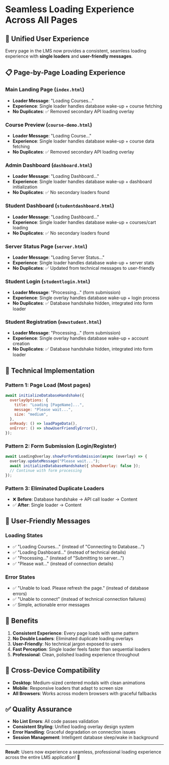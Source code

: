 # Seamless Loading Experience Across All Pages

## 🎯 **Unified User Experience**

Every page in the LMS now provides a consistent, seamless loading experience with **single loaders** and **user-friendly messages**.

## 📋 **Page-by-Page Loading Experience**

### **Main Landing Page** (`index.html`)

- **Loader Message**: "Loading Courses..."
- **Experience**: Single loader handles database wake-up + course fetching
- **No Duplicates**: ✅ Removed secondary API loading overlay

### **Course Preview** (`course-demo.html`)

- **Loader Message**: "Loading Course..."
- **Experience**: Single loader handles database wake-up + course data fetching
- **No Duplicates**: ✅ Removed secondary API loading overlay

### **Admin Dashboard** (`dashboard.html`)

- **Loader Message**: "Loading Dashboard..."
- **Experience**: Single loader handles database wake-up + dashboard initialization
- **No Duplicates**: ✅ No secondary loaders found

### **Student Dashboard** (`studentdashboard.html`)

- **Loader Message**: "Loading Dashboard..."
- **Experience**: Single loader handles database wake-up + courses/cart loading
- **No Duplicates**: ✅ No secondary loaders found

### **Server Status Page** (`server.html`)

- **Loader Message**: "Loading Server Status..."
- **Experience**: Single loader handles database wake-up + server stats
- **No Duplicates**: ✅ Updated from technical messages to user-friendly

### **Student Login** (`studentlogin.html`)

- **Loader Message**: "Processing..." (form submission)
- **Experience**: Single overlay handles database wake-up + login process
- **No Duplicates**: ✅ Database handshake hidden, integrated into form loader

### **Student Registration** (`newstudent.html`)

- **Loader Message**: "Processing..." (form submission)
- **Experience**: Single overlay handles database wake-up + account creation
- **No Duplicates**: ✅ Database handshake hidden, integrated into form loader

## 🔧 **Technical Implementation**

### **Pattern 1: Page Load (Most pages)**

```javascript
await initializeDatabaseHandshake({
  overlayOptions: {
    title: "Loading [PageName]...",
    message: "Please wait...",
    size: "medium",
  },
  onReady: () => loadPageData(),
  onError: () => showUserFriendlyError(),
});
```

### **Pattern 2: Form Submission (Login/Register)**

```javascript
await LoadingOverlay.showForFormSubmission(async (overlay) => {
  overlay.updateMessage("Please wait...");
  await initializeDatabaseHandshake({ showOverlay: false });
  // Continue with form processing
});
```

### **Pattern 3: Eliminated Duplicate Loaders**

- ❌ **Before**: Database handshake → API call loader → Content
- ✅ **After**: Single loader → Content

## 🎨 **User-Friendly Messages**

### **Loading States**

- ✅ "Loading Courses..." (instead of "Connecting to Database...")
- ✅ "Loading Dashboard..." (instead of technical details)
- ✅ "Processing..." (instead of "Submitting to server...")
- ✅ "Please wait..." (instead of connection details)

### **Error States**

- ✅ "Unable to load. Please refresh the page." (instead of database errors)
- ✅ "Unable to connect" (instead of technical connection failures)
- ✅ Simple, actionable error messages

## 🚀 **Benefits**

1. **Consistent Experience**: Every page loads with same pattern
2. **No Double Loaders**: Eliminated duplicate loading overlays
3. **User-Friendly**: No technical jargon exposed to users
4. **Fast Perception**: Single loader feels faster than sequential loaders
5. **Professional**: Clean, polished loading experience throughout

## 📱 **Cross-Device Compatibility**

- **Desktop**: Medium-sized centered modals with clean animations
- **Mobile**: Responsive loaders that adapt to screen size
- **All Browsers**: Works across modern browsers with graceful fallbacks

## ✅ **Quality Assurance**

- **No Lint Errors**: All code passes validation
- **Consistent Styling**: Unified loading overlay design system
- **Error Handling**: Graceful degradation on connection issues
- **Session Management**: Intelligent database sleep/wake in background

---

**Result**: Users now experience a seamless, professional loading experience across the entire LMS application! 🎉
